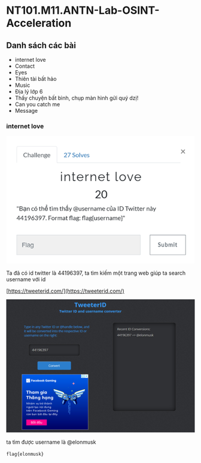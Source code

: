 # NT101.M11.ANTN-Lab-OSINT-Acceleration

## Danh sách các bài
  - internet love
  - Contact
  - Eyes
  - Thiên tài bất hảo
  - Music
  - Địa lý lớp 6
  - Thấy chuyện bất bình, chụp màn hình gửi quý dzị!
  - Can you catch me
  - Message

### internet love

![](images/1.png)

Ta đã có id twitter là 44196397, ta tìm kiếm một trang web giúp ta search username với id

[https://tweeterid.com/](https://tweeterid.com/)

![](images/2.png)

ta tìm được username là @elonmusk

`flag{elonmusk}`
